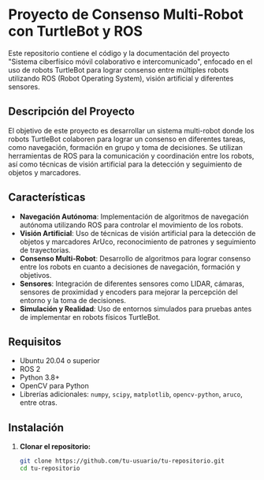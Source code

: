 # Proyecto de Consenso Multi-Robot con TurtleBot y ROS

Este repositorio contiene el código y la documentación del proyecto "Sistema ciberfísico móvil colaborativo e intercomunicado", enfocado en el uso de robots TurtleBot para lograr consenso entre múltiples robots utilizando ROS (Robot Operating System), visión artificial y diferentes sensores.

## Descripción del Proyecto

El objetivo de este proyecto es desarrollar un sistema multi-robot donde los robots TurtleBot colaboren para lograr un consenso en diferentes tareas, como navegación, formación en grupo y toma de decisiones. Se utilizan herramientas de ROS para la comunicación y coordinación entre los robots, así como técnicas de visión artificial para la detección y seguimiento de objetos y marcadores.

## Características

- **Navegación Autónoma**: Implementación de algoritmos de navegación autónoma utilizando ROS para controlar el movimiento de los robots.
- **Visión Artificial**: Uso de técnicas de visión artificial para la detección de objetos y marcadores ArUco, reconocimiento de patrones y seguimiento de trayectorias.
- **Consenso Multi-Robot**: Desarrollo de algoritmos para lograr consenso entre los robots en cuanto a decisiones de navegación, formación y objetivos.
- **Sensores**: Integración de diferentes sensores como LIDAR, cámaras, sensores de proximidad y encoders para mejorar la percepción del entorno y la toma de decisiones.
- **Simulación y Realidad**: Uso de entornos simulados para pruebas antes de implementar en robots físicos TurtleBot.

## Requisitos

- Ubuntu 20.04 o superior
- ROS 2
- Python 3.8+
- OpenCV para Python
- Librerías adicionales: `numpy`, `scipy`, `matplotlib`, `opencv-python`, `aruco`, entre otras.

## Instalación

1. **Clonar el repositorio:**

   ```bash
   git clone https://github.com/tu-usuario/tu-repositorio.git
   cd tu-repositorio
